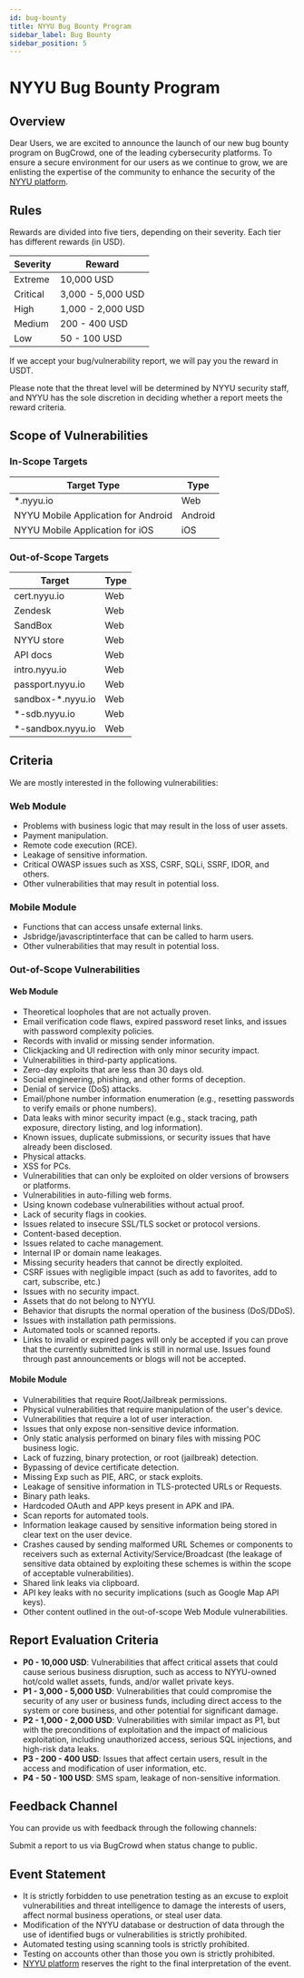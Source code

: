 ```yaml
---
id: bug-bounty
title: NYYU Bug Bounty Program
sidebar_label: Bug Bounty
sidebar_position: 5
---
```


# NYYU Bug Bounty Program

## Overview

Dear Users, we are excited to announce the launch of our new bug bounty program on BugCrowd, one of the leading cybersecurity platforms. To ensure a secure environment for our users as we continue to grow, we are enlisting the expertise of the community to enhance the security of the [NYYU platform](https://nyyu.io).

## Rules

Rewards are divided into five tiers, depending on their severity. Each tier has different rewards (in USD).

| Severity  | Reward          |
|-----------|------------------|
| Extreme   | 10,000 USD       |
| Critical  | 3,000 - 5,000 USD|
| High      | 1,000 - 2,000 USD|
| Medium    | 200 - 400 USD    |
| Low       | 50 - 100 USD     |

If we accept your bug/vulnerability report, we will pay you the reward in USDT.

Please note that the threat level will be determined by NYYU security staff, and NYYU has the sole discretion in deciding whether a report meets the reward criteria.

## Scope of Vulnerabilities

### In-Scope Targets

| Target Type                    | Type       |
|--------------------------------|------------|
| *.nyyu.io                      | Web        |
| NYYU Mobile Application for Android | Android    |
| NYYU Mobile Application for iOS    | iOS        |

### Out-of-Scope Targets

| Target                         | Type       |
|--------------------------------|------------|
| cert.nyyu.io                   | Web        |
| Zendesk                        | Web        |
| SandBox                        | Web        |
| NYYU store                     | Web        |
| API docs                       | Web        |
| intro.nyyu.io                  | Web        |
| passport.nyyu.io               | Web        |
| sandbox-*.nyyu.io              | Web        |
| *-sdb.nyyu.io                  | Web        |
| *-sandbox.nyyu.io              | Web        |

## Criteria

We are mostly interested in the following vulnerabilities:

### Web Module

- Problems with business logic that may result in the loss of user assets.
- Payment manipulation.
- Remote code execution (RCE).
- Leakage of sensitive information.
- Critical OWASP issues such as XSS, CSRF, SQLi, SSRF, IDOR, and others.
- Other vulnerabilities that may result in potential loss.

### Mobile Module

- Functions that can access unsafe external links.
- Jsbridge/javascriptinterface that can be called to harm users.
- Other vulnerabilities that may result in potential loss.

### Out-of-Scope Vulnerabilities

#### Web Module

- Theoretical loopholes that are not actually proven.
- Email verification code flaws, expired password reset links, and issues with password complexity policies.
- Records with invalid or missing sender information.
- Clickjacking and UI redirection with only minor security impact.
- Vulnerabilities in third-party applications.
- Zero-day exploits that are less than 30 days old.
- Social engineering, phishing, and other forms of deception.
- Denial of service (DoS) attacks.
- Email/phone number information enumeration (e.g., resetting passwords to verify emails or phone numbers).
- Data leaks with minor security impact (e.g., stack tracing, path exposure, directory listing, and log information).
- Known issues, duplicate submissions, or security issues that have already been disclosed.
- Physical attacks.
- XSS for PCs.
- Vulnerabilities that can only be exploited on older versions of browsers or platforms.
- Vulnerabilities in auto-filling web forms.
- Using known codebase vulnerabilities without actual proof.
- Lack of security flags in cookies.
- Issues related to insecure SSL/TLS socket or protocol versions.
- Content-based deception.
- Issues related to cache management.
- Internal IP or domain name leakages.
- Missing security headers that cannot be directly exploited.
- CSRF issues with negligible impact (such as add to favorites, add to cart, subscribe, etc.)
- Issues with no security impact.
- Assets that do not belong to NYYU.
- Behavior that disrupts the normal operation of the business (DoS/DDoS).
- Issues with installation path permissions.
- Automated tools or scanned reports.
- Links to invalid or expired pages will only be accepted if you can prove that the currently submitted link is still in normal use. Issues found through past announcements or blogs will not be accepted.

#### Mobile Module

- Vulnerabilities that require Root/Jailbreak permissions.
- Physical vulnerabilities that require manipulation of the user's device.
- Vulnerabilities that require a lot of user interaction.
- Issues that only expose non-sensitive device information.
- Only static analysis performed on binary files with missing POC business logic.
- Lack of fuzzing, binary protection, or root (jailbreak) detection.
- Bypassing of device certificate detection.
- Missing Exp such as PIE, ARC, or stack exploits.
- Leakage of sensitive information in TLS-protected URLs or Requests.
- Binary path leaks.
- Hardcoded OAuth and APP keys present in APK and IPA.
- Scan reports for automated tools.
- Information leakage caused by sensitive information being stored in clear text on the user device.
- Crashes caused by sending malformed URL Schemes or components to receivers such as external Activity/Service/Broadcast (the leakage of sensitive data obtained by exploiting these schemes is within the scope of acceptable vulnerabilities).
- Shared link leaks via clipboard.
- API key leaks with no security implications (such as Google Map API keys).
- Other content outlined in the out-of-scope Web Module vulnerabilities.

## Report Evaluation Criteria

- **P0 - 10,000 USD**: Vulnerabilities that affect critical assets that could cause serious business disruption, such as access to NYYU-owned hot/cold wallet assets, funds, and/or wallet private keys.
- **P1 - 3,000 - 5,000 USD**: Vulnerabilities that could compromise the security of any user or business funds, including direct access to the system or core business, and other potential for significant damage.
- **P2 - 1,000 - 2,000 USD**: Vulnerabilities with similar impact as P1, but with the preconditions of exploitation and the impact of malicious exploitation, including unauthorized access, serious SQL injections, and high-risk data leaks.
- **P3 - 200 - 400 USD**: Issues that affect certain users, result in the access and modification of user information, etc.
- **P4 - 50 - 100 USD**: SMS spam, leakage of non-sensitive information.

## Feedback Channel

You can provide us with feedback through the following channels:

Submit a report to us via BugCrowd when status change to public.

## Event Statement

- It is strictly forbidden to use penetration testing as an excuse to exploit vulnerabilities and threat intelligence to damage the interests of users, affect normal business operations, or steal user data.
- Modification of the NYYU database or destruction of data through the use of identified bugs or vulnerabilities is strictly prohibited.
- Automated testing using scanning tools is strictly prohibited.
- Testing on accounts other than those you own is strictly prohibited.
- [NYYU platform](https://nyyu.io) reserves the right to the final interpretation of the event.
